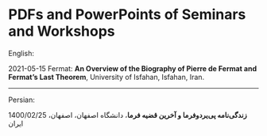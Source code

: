# PDFs and PowerPoints of Seminars and Workshops

English:

2021-05-15 Fermat: **An Overview of the Biography of Pierre de Fermat and Fermat’s Last Theorem**, University of Isfahan, Isfahan, Iran.

---

Persian:

1400/02/25 **زندگی‌نامه پی‌یردوفرما و آخرین قضیه فرما**، دانشگاه اصفهان، اصفهان، ایران
